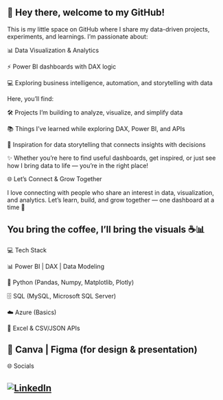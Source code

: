 👋 Hey there, welcome to my GitHub!
------------------------------------------------------------------------------------------------------------------------------------------------------------------------------------------------------
This is my little space on GitHub where I share my data-driven projects, experiments, and learnings.
I’m passionate about:

📊 Data Visualization & Analytics

⚡ Power BI dashboards with DAX logic

💻 Exploring business intelligence, automation, and storytelling with data

Here, you’ll find:

🛠️ Projects I’m building to analyze, visualize, and simplify data

📚 Things I’ve learned while exploring DAX, Power BI, and APIs

🌱 Inspiration for data storytelling that connects insights with decisions

✨ Whether you’re here to find useful dashboards, get inspired, or just see how I bring data to life — you’re in the right place!

🌐 Let’s Connect & Grow Together

I love connecting with people who share an interest in data, visualization, and analytics.
Let’s learn, build, and grow together — one dashboard at a time 🚀

You bring the coffee, I’ll bring the visuals ☕📊
----------------------------------------------------------------------------------------------------------------------------------------------------------------------------------------------------

💻 Tech Stack

📊 Power BI | DAX | Data Modeling

🐍 Python (Pandas, Numpy, Matplotlib, Plotly)

🗄️ SQL (MySQL, Microsoft SQL Server)

☁️ Azure (Basics)

📑 Excel & CSV/JSON APIs

🎨 Canva | Figma (for design & presentation)
------------------------------------------------------------------------------------------------------------------------------------------------------------------------------------------------------
🌐 Socials  

[![LinkedIn](https://www.linkedin.com/feed/)](https://linkedin.com/) 
------------------------------------------------------------------------------------------------------------------------------------------------------------------------------------------------------

